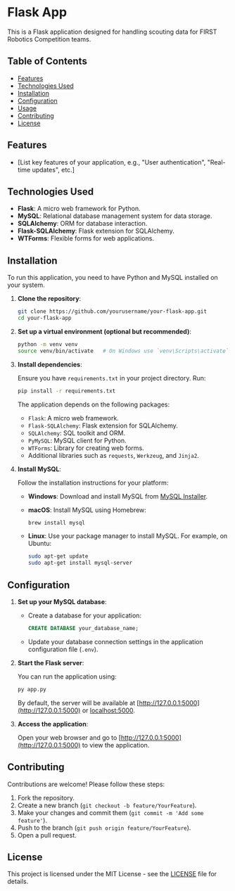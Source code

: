 # Flask App

This is a Flask application designed for handling scouting data for FIRST Robotics Competition teams. 

## Table of Contents

- [Features](#features)
- [Technologies Used](#technologies-used)
- [Installation](#installation)
- [Configuration](#configuration)
- [Usage](#usage)
- [Contributing](#contributing)
- [License](#license)

## Features

- [List key features of your application, e.g., "User authentication", "Real-time updates", etc.]

## Technologies Used

- **Flask**: A micro web framework for Python.
- **MySQL**: Relational database management system for data storage.
- **SQLAlchemy**: ORM for database interaction.
- **Flask-SQLAlchemy**: Flask extension for SQLAlchemy.
- **WTForms**: Flexible forms for web applications.

## Installation

To run this application, you need to have Python and MySQL installed on your system.

1. **Clone the repository**:

   ```bash
   git clone https://github.com/yourusername/your-flask-app.git
   cd your-flask-app
   ```

2. **Set up a virtual environment (optional but recommended)**:

   ```bash
   python -m venv venv
   source venv/bin/activate   # On Windows use `venv\Scripts\activate`
   ```

3. **Install dependencies**:

   Ensure you have `requirements.txt` in your project directory. Run:

   ```bash
   pip install -r requirements.txt
   ```

   The application depends on the following packages:

   - `Flask`: A micro web framework.
   - `Flask-SQLAlchemy`: Flask extension for SQLAlchemy.
   - `SQLAlchemy`: SQL toolkit and ORM.
   - `PyMySQL`: MySQL client for Python.
   - `WTForms`: Library for creating web forms.
   - Additional libraries such as `requests`, `Werkzeug`, and `Jinja2`.

4. **Install MySQL**:

   Follow the installation instructions for your platform:

   - **Windows**: Download and install MySQL from [MySQL Installer](https://dev.mysql.com/downloads/installer/).
   - **macOS**: Install MySQL using Homebrew:

     ```bash
     brew install mysql
     ```
   - **Linux**: Use your package manager to install MySQL. For example, on Ubuntu:

     ```bash
     sudo apt-get update
     sudo apt-get install mysql-server
     ```

## Configuration

1. **Set up your MySQL database**:
   
   - Create a database for your application:

     ```sql
     CREATE DATABASE your_database_name;
     ```

   - Update your database connection settings in the application configuration file (`.env`).

2. **Start the Flask server**:

   You can run the application using:

   ```bash
   py app.py
   ```

   By default, the server will be available at [http://127.0.0.1:5000](http://127.0.0.1:5000) or [localhost:5000](localhost:5000).

2. **Access the application**:
   
   Open your web browser and go to [http://127.0.0.1:5000](http://127.0.0.1:5000) to view the application.

## Contributing

Contributions are welcome! Please follow these steps:

1. Fork the repository.
2. Create a new branch (`git checkout -b feature/YourFeature`).
3. Make your changes and commit them (`git commit -m 'Add some feature'`).
4. Push to the branch (`git push origin feature/YourFeature`).
5. Open a pull request.

## License

This project is licensed under the MIT License - see the [LICENSE](LICENSE) file for details.
